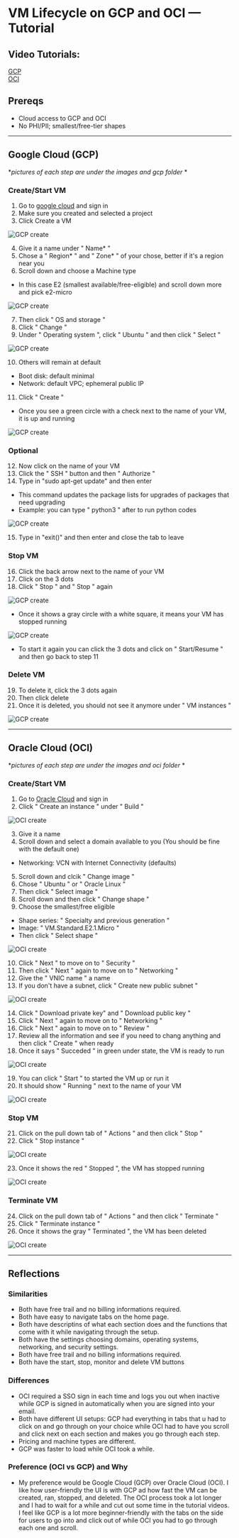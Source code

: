 # VM Lifecycle on GCP and OCI — Tutorial

## Video Tutorials:
[GCP](https://drive.google.com/file/d/1a4BTrVuhYcnG6hstJIy5gzcCTQn4F0Ew/view?usp=sharing) \
[OCI](https://drive.google.com/file/d/1HGctj1jL_aiEZU82N-1RlUXmTbPR7pNa/view?usp=sharing)

## Prereqs
- Cloud access to GCP and OCI
- No PHI/PII; smallest/free-tier shapes

---

## Google Cloud (GCP)
 **pictures of each step are under the images and gcp folder* * 
### Create/Start VM
1. Go to [google cloud](https://console.cloud.google.com) and sign in
2. Make sure you created and selected a project
3. Click Create a VM

![GCP create](images/gcp/gcp_step1-3.png)

4. Give it a name under " Name* "
5. Chose a " Region* " and " Zone* " of your chose, better if it's a region near you
6. Scroll down and choose a Machine type
- In this case E2 (smallest available/free-eligible) and scroll down more and pick e2-micro

![GCP create](images/gcp/gcp_step6.2.png)

7. Then click " OS and storage "
8. Click " Change "
9. Under " Operating system ", click " Ubuntu " and then click " Select "

![GCP create](images/gcp/gcp_step9-10.png)

10. Others will remain at default
- Boot disk: default minimal
- Network: default VPC; ephemeral public IP
11. Click " Create "
- Once you see a green circle with a check next to the name of your VM, it is up and running

![GCP create](images/gcp/gcp_step11.2.png)

### Optional
12. Now click on the name of your VM
13. Click the " SSH " button and then " Authorize "
14. Type in "sudo apt-get update" and then enter
- This command updates the package lists for upgrades of packages that need upgrading
- Example: you can type " python3 " after to run python codes

![GCP create](images/gcp/gcp_step14.png)

15. Type in "exit()" and then enter and close the tab to leave

### Stop VM
16. Click the back arrow next to the name of your VM
17. Click on the 3 dots
18. Click " Stop " and " Stop " again

![GCP create](images/gcp/gcp_step17-18.1.png)

- Once it shows a gray circle with a white square, it means your VM has stopped running

![GCP create](images/gcp/gcp_step18.3.png)

- To start it again you can click the 3 dots and click on " Start/Resume " and then go back to step 11

### Delete VM
19. To delete it, click the 3 dots again
20. Then click delete
21. Once it is deleted, you should not see it anymore under " VM instances "

![GCP create](images/gcp/gcp_step21.png)

---

## Oracle Cloud (OCI)
**pictures of each step are under the images and oci folder* * 
### Create/Start VM
1. Go to [Oracle Cloud](https://www.oracle.com/cloud/) and sign in
2. Click " Create an instance " under " Build "

![OCI create](images/oci/oci_step1-2.png)

3. Give it a name
4. Scroll down and select a domain available to you (You should be fine with the default one)
- Networking: VCN with Internet Connectivity (defaults)
5. Scroll down and clcik " Change image "
6. Chose " Ubuntu " or " Oracle Linux "
7. Then click " Select image "
8. Scroll down and then click " Change shape "
9. Choose the smallest/free eligible
- Shape series: " Specialty and previous generation "
- Image: " VM.Standard.E2.1.Micro "
- Then click " Select shape "

![OCI create](images/oci/oci_step9.2.png)

10. Click " Next " to move on to " Security "
11. Then click " Next " again to move on to " Networking "
12. Give the " VNIC name " a name
13. If you don't have a subnet, click " Create new public subnet "

![OCI create](images/oci/oci_step13.png)

14. Click " Download private key" and " Download public key "
15. Click " Next " again to move on to " Networking "
16. Click " Next " again to move on to " Review "
17. Review all the information and see if you need to chang anything and then click " Create " when ready
18. Once it says " Succeded " in green under state, the VM is ready to run

![OCI create](images/oci/oci_step18.png)

19. You can click " Start " to started the VM up or run it
20. It should show " Running " next to the name of your VM

![OCI create](images/oci/oci_step20.png)

### Stop VM
21. Click on the pull down tab of " Actions " and then click " Stop "
22. Click " Stop instance "

![OCI create](images/oci/oci_step22.png)

23. Once it shows the red " Stopped ", the VM has stopped running

![OCI create](images/oci/oci_step23.png)

### Terminate VM
24. Click on the pull down tab of " Actions " and then click " Terminate "
25. Click " Terminate instance "
26. Once it shows the gray " Terminated ", the VM has been deleted

![OCI create](images/oci/oci_step26.2.png)

---

## Reflections
### Similarities
- Both have free trail and no billing informations required.
- Both have easy to navigate tabs on the home page.
- Both have descriptins of what each section does and the functions that come with it while navigating through the setup.
- Both have the settings choosing domains, operating systems, networking, and security settings.
- Both have free trail and no billing informations required.
- Both have the start, stop, monitor and delete VM buttons

### Differences
- OCI required a SSO sign in each time and logs you out when inactive while GCP is signed in automatically when you are signed into your email.
- Both have different UI setups: GCP had everything in tabs that u had to click on and go through on your choice while OCI had to have you scroll and click next on each section and makes you go through each step.
- Pricing and machine types are different.
- GCP was faster to load while OCI took a while.

### Preference (OCI vs GCP) and Why
- My preference would be Google Cloud (GCP) over Oracle Cloud (OCI). I like how user-friendly the UI is with GCP ad how fast the VM can be created, ran, stopped, and deleted. The OCI process took a lot longer and I had to wait for a while and cut out some time in the tutorial videos. I feel like GCP is a lot more beginner-friendly with the tabs on the side for users to go into and click out of while OCI you had to go through each one and scroll.
